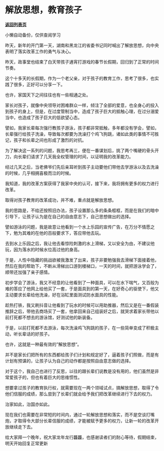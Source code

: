 # 解放思想，教育孩子

[**返回列表页**](/gzh/政事堂2019)

小懒自动备份，仅供查阅学习

昨天，新年的开门第一天，湖南和黑龙江的省委书记同时喊出了解放思想，向中央表明了落实改革工作的勇气与决心。

昨天，政事堂也结束了白天带孩子通宵打游戏的春节长假期，回归到了正常的时间节奏。  

这个十多天的长假期，作为一个老父亲，对于孩子的教育工作，思考了很多，也实践了很多，正好可以分享一下。

也许，家国天下之间往往也有一些相通之处。  

家长对孩子，就像中央领导对困难群众一样，倾注了全部的爱意，也全身心的投入到孩子的身上，但是，在过度管制当中，造成了孩子巨大的抵触心理，在过分溺爱当中，也造成了孩子巨大的低欲望心态。  

譬如，我家长辈每次强行教孩子游泳，孩子都非常抵触，多年都没有学会，譬如，长辈强行给孩子洗澡，导致每次都要为洗澡打个鸡飞狗跳，诸如此类的事情不可胜记，孩子和长辈之间也形成了激烈的对抗。

为了解决这一系列的问题，我思考再三，便在一番谋划后，挑了两个嘴硬的骨头开刀，向长辈们请求了几天我全权管理的时间，以证明我的改革能力。

经过几天之后，当老佛爷们先后亲耳听到孩子主动要他们带他去学游泳以及去洗澡的时候，几乎相拥喜极而泣的时候。

我知道，我的改革方案获得了我家中央的认可，接下来，我将拥有更多的权力进行改革。

取得对孩子教育的改革成功，并不难，重点就是解放思想。

我的思路是，不给还按照旧办法，孩子设置那么多的条条框框，而是在我们的暗中引导下，让孩子认为是在自己的自由意志下，自己思想做出的选择。  

譬如游泳的问题，我是故意让他看到一个水上乐园的宣传广告，在万分不情愿之下，勉为其难的在他的百般要求下，答应带他去玩。

去到水上乐园之后，我让他去看惊险刺激的水上滑梯，又以安全为由，不建议他玩，因为落水的时候水位高过他的身高。

于是，人性中隐藏的挑战欲被我激发了出来，孩子非要勉强我去滑梯下面接着他，然后在我的帮助下，不断从滑梯出口游到楼梯口，一天的时间，就把游泳学会了，顺带还加强了亲子感情。

初步学会了游泳，我又不经意的让他看到了一种面具，可以在水下喘气，又百般为难的答应了他网上给他买了一套，于是面具到的第一天，在好奇心的驱使下，他又主动要求长辈给他洗澡，好在浴缸里面测试防水面具的性能。  

趁热打铁，我又刷抖音让他看到了玩水的时候可以用助推器，然后又是在一番假装推辞之后，带他去商场买了一套，他拿回来自己组装好之后，就哭求着家长带他以前打死都不想去的游泳馆，好测试他的新装备。

于是，以前打死都不去游泳，每次洗澡鸡飞狗跳的孩子，在一些简单变成了积极主动，听长辈话的好孩子。

也许，这就是一种最有效的”解放思想“。

并不是家长们把所有的东西都给孩子们计划和规定好了，逼着孩子们照做，而是有计划有预谋的，让孩子认为自己的动作都是按照自由意志做的选择。

对于这个，我自己也进行了反思，以往的跟长辈们说教是没有用的，他们虽然是非常爱孩子的，但也有着巨大的思维惯性。

想要拿过孩子的教育执行权，就需要现在一两个领域试点，搞解放思想，取得了令他们信服的成绩，那么尝到了长辈们就会给予我们把改革继续进行下去的权力。

治家如此，治国亦如此。

现在我们也需要在非常短的时间内，通过一轮解放思想和落实，而不是空谈打嘴炮，才取得令大部分长辈信服的成绩，才能被赋予更多的权力，让新一轮的改革开放继续走下去。

给大家拜一个晚年，祝大家龙年龙行龘龘，也感谢读者们的耐心等待，假期结束，明天开始回复正常更新  

